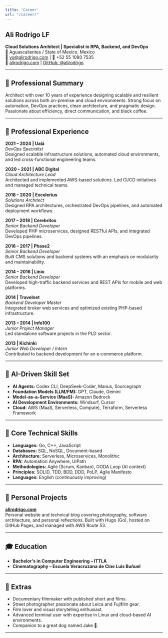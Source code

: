 ```yaml
---
title: 'Career'
url: "/career/"
---
```


## Ali Rodrigo LF

**Cloud Solutions Architect | Specialist in RPA, Backend, and DevOps**  
📍 Aguascalientes / State of Mexico, Mexico  
📧 [yo@alirodrigo.com](mailto:yo@alirodrigo.com) | 📱 +52 55 1080 7535  
🔗 [alirodrigo.com](https://alirodrigo.com) | [GitHub: @alirodrigo](https://github.com/ali-rodrigo)

---

## 🧠 Professional Summary

Architect with over 10 years of experience designing scalable and resilient solutions across both on-premise and cloud environments. Strong focus on automation, DevOps practices, clean architecture, and pragmatic design. Passionate about efficiency, direct communication, and black coffee.

---

## 💼 Professional Experience

**2021 – 2024 | Ualá**  
*DevOps Specialist*  
Designed scalable infrastructure solutions, automated cloud environments, and led cross-functional engineering teams.

**2020 – 2021 | ABC Digital**  
*Cloud Architecture Lead*  
Architected and implemented AWS-based solutions. Led CI/CD initiatives and managed technical teams.

**2018 – 2020 | Excelerius**  
*Solutions Architect*  
Designed RPA architectures, orchestrated DevOps pipelines, and automated deployment workflows.

**2017 – 2018 | Cerebritos**  
*Senior Backend Developer*  
Developed PHP microservices, designed RESTful APIs, and integrated DevOps pipelines.

**2016 – 2017 | Phase2**  
*Senior Backend Developer*  
Built CMS solutions and backend systems with an emphasis on modularity and maintainability.

**2014 – 2016 | Linio**  
*Senior Backend Developer*  
Developed high-traffic backend services and REST APIs for mobile and web platforms.

**2014 | Travelnet**  
*Backend Developer Master*  
Integrated broker web services and optimized existing PHP-based infrastructure.

**2013 – 2014 | Info100**  
*Junior Project Manager*  
Led standalone software projects in the PLD sector.

**2013 | Kichinki**  
*Junior Web Developer / Intern*  
Contributed to backend development for an e-commerce platform.

---

## 🤖 AI-Driven Skill Set

- **AI Agents:** Codex CLI, DeepSeek-Coder, Manus, Sourcegraph
- **Foundation Models (LLM/FM):** GPT, Claude, Gemini
- **Model-as-a-Service (MaaS):** Amazon Bedrock
- **AI Development Environments:** Windsurf, Cursor
- **Cloud:** AWS (MaaS, Serverless, Compute), Terraform, Serverless Framework

---

## 🧱 Core Technical Skills

- **Languages:** Go, C++, JavaScript
- **Databases:** SQL, NoSQL, Document-based
- **Architecture:** Serverless, Microservices, Monolithic
- **RPA:** Automation Anywhere, UIPath
- **Methodologies:** Agile (Scrum, Kanban), OODA Loop (AI context)
- **Principles:** SOLID, TDD, BDD, DDD, PoLP, Agile Manifesto
- **Languages:** English (continuously improving)

---

## 🌱 Personal Projects

**[alirodrigo.com](https://alirodrigo.com)**  
Personal website and technical blog covering photography, software architecture, and personal reflections. Built with Hugo (Go), hosted on GitHub Pages, and managed with AWS Route 53.

---

## 🎓 Education

- **Bachelor's in Computer Engineering – ITTLA**  
- **Cinematography – Escuela Veracruzana de Cine Luis Buñuel**

---

## 📸 Extras

- Documentary filmmaker with published short and films.
- Street photographer passionate about Leica and Fujifilm gear.
- Film lover and visual storytelling enthusiast.
- Advanced terminal user with expertise in Linux and cloud-based AI environments.
- Companion to a great dog named Jake 🐾.

---
